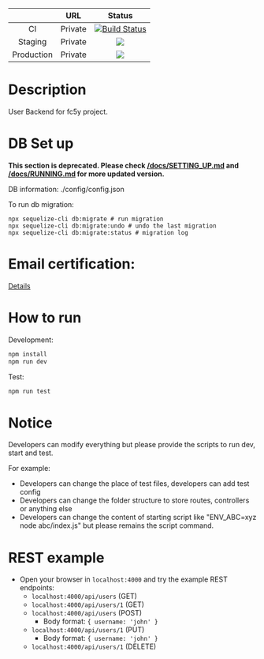 |            |   URL   |                                                                                          Status                                                                                           |
| :--------: | :-----: | :---------------------------------------------------------------------------------------------------------------------------------------------------------------------------------------: |
|     CI     | Private | [![Build Status](https://dev.azure.com/fc5y/fc5y/_apis/build/status/main/fc5y.user-be?branchName=master)](https://dev.azure.com/fc5y/fc5y/_build/latest?definitionId=7&branchName=master) |
|  Staging   | Private |                                         ![](https://vsrm.dev.azure.com/fc5y/_apis/public/Release/badge/5733aefa-7440-4173-9990-437724df1c84/7/13)                                         |
| Production | Private |                                         ![](https://vsrm.dev.azure.com/fc5y/_apis/public/Release/badge/5733aefa-7440-4173-9990-437724df1c84/7/24)                                         |

# Description

User Backend for fc5y project.

# DB Set up

**This section is deprecated. Please check [/docs/SETTING_UP.md](docs/SETTING_UP.md) and [/docs/RUNNING.md](docs/RUNNING.md) for more updated version.**

DB information: ./config/config.json

To run db migration:

```
npx sequelize-cli db:migrate # run migration
npx sequelize-cli db:migrate:undo # undo the last migration
npx sequelize-cli db:migrate:status # migration log
```

# Email certification:

[Details](https://docs.google.com/document/d/1XGxTuUXc9CaU1Pljkc7kRp_ZuaLniHSi0iVI82Kx2eY/edit?usp=sharing)

# How to run

Development:

```sh
npm install
npm run dev
```

Test:

```sh
npm run test
```

# Notice

Developers can modify everything but please provide the scripts to run dev, start and test.

For example:

- Developers can change the place of test files, developers can add test config
- Developers can change the folder structure to store routes, controllers or anything else
- Developers can change the content of starting script like "ENV_ABC=xyz node abc/index.js" but please remains the script command.

# REST example

- Open your browser in `localhost:4000` and try the example REST endpoints:
  - `localhost:4000/api/users` (GET)
  - `localhost:4000/api/users/1` (GET)
  - `localhost:4000/api/users` (POST)
    - Body format: `{ username: 'john' }`
  - `localhost:4000/api/users/1` (PUT)
    - Body format: `{ username: 'john' }`
  - `localhost:4000/api/users/1` (DELETE)
